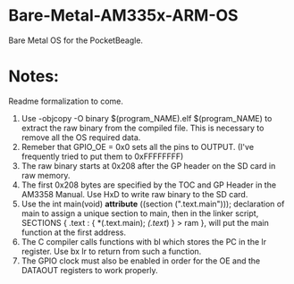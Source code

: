 # Bare-Metal-AM335x-ARM-OS
Bare Metal OS for the PocketBeagle.

Notes:
======
Readme formalization to come.
1. Use 	<Toolchain>-objcopy -O binary $(program_NAME).elf $(program_NAME) to extract the raw binary from the compiled file. This is necessary to remove all the OS required data.
2. Remeber that GPIO_OE = 0x0 sets all the pins to OUTPUT. (I've frequently tried to put them to 0xFFFFFFFF)
3. The raw binary starts at 0x208 after the GP header on the SD card in raw memory.
4. The first 0x208 bytes are specified by the TOC and GP Header in the AM3358 Manual. Use HxD to write raw binary to the SD card.
5. Use the int main(void) __attribute__ ((section (".text.main"))); declaration of main to assign a unique section to main, then in the linker script, SECTIONS
{
    .text : 
	{
	*(.text.main);
	*(.text*)
	} > ram
},
will put the main function at the first address.
6. The C compiler calls functions with bl which stores the PC in the lr register. Use bx lr to return from such a function.
7. The GPIO clock must also be enabled in order for the OE and the DATAOUT registers to work properly.
